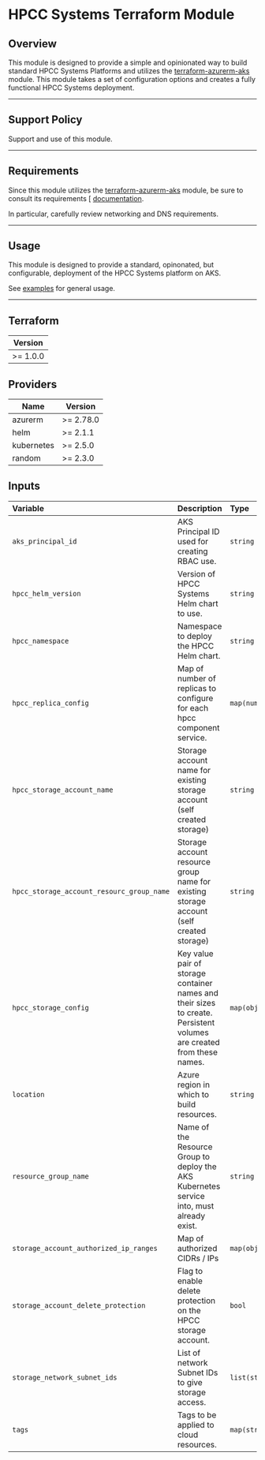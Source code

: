 # HPCC Systems Terraform Module

## Overview

This module is designed to provide a simple and opinionated way to build standard HPCC Systems Platforms and utilizes the [terraform-azurerm-aks](https://github.com/LexisNexis-RBA/terraform-azurerm-aks) module. This module takes a set of configuration options and creates a fully functional HPCC Systems deployment.

---

## Support Policy

Support and use of this module.

---

## Requirements

Since this module utilizes the [terraform-azurerm-aks](https://github.com/LexisNexis-RBA/terraform-azurerm-aks) module, be sure to consult its requirements [
[documentation](https://github.com/LexisNexis-RBA/terraform-azurerm-aks/docs).

In particular, carefully review networking and DNS requirements.

---

## Usage

This module is designed to provide a standard, opinonated, but configurable, deployment of the HPCC Systems platform on AKS.

See [examples](/examples) for general usage. 

---

## Terraform

| Version   |
|-----------|
| >= 1.0.0  |

## Providers

| Name       | Version   |
|------------|-----------|
| azurerm    | >= 2.78.0 |
| helm       | >= 2.1.1  |
| kubernetes | >= 2.5.0  |
| random     | >= 2.3.0  |

## Inputs

| **Variable**                       | **Description**                                                                                                           | **Type**                                        | **Default**       | **Required** |
|:-----------------------------------|:--------------------------------------------------------------------------------------------------------------------------|:------------------------------------------------|:------------------|:------------:|
| `aks_principal_id`                 | AKS Principal ID used for creating RBAC use.                                                                                | `string`                                        | `nil`             | `yes`         |
| `hpcc_helm_version`                | Version of HPCC Systems Helm chart to use.                                                                                | `string`                                        | `8.2.10-1`        | `no`         |
| `hpcc_namespace`                   | Namespace to deploy the HPCC Helm chart.                                                                                  | `string`                                        | `hpcc`            | `no`         |
| `hpcc_replica_config`              | Map of number of replicas to configure for each hpcc component service.                                                   | `map(number)`                                   | `hpcc`            | `no`         |
| `hpcc_storage_account_name`              | Storage account name for existing storage account (self created storage)                     | `string`                                   | `""`             | `no`         |
| `hpcc_storage_account_resourc_group_name`              | Storage account resource group name for existing storage account (self created storage)                     | `string`                                   | `""`             | `no`         |
| `hpcc_storage_config`              | Key value pair of storage container names and their sizes to create. Persistent volumes are created from these names.     | `map(object)`                                   | `{}`             | `no`         |11
| `location`                         | Azure region in which to build resources.                                                                                 | `string`                                        | `nil`             | `yes`        |
| `resource_group_name`              | Name of the Resource Group to deploy the AKS Kubernetes service into, must already exist.                                 | `string`                                        | `nil`             | `yes`        |
| `storage_account_authorized_ip_ranges`| Map of authorized CIDRs / IPs                                                                                          | `map(object)`                                   | `nill`            | `yes`        |
| `storage_account_delete_protection`| Flag to enable delete protection on the HPCC storage account.                                                             | `bool`                                          | `true`            | `no`         |
| `storage_network_subnet_ids`       | List of network Subnet IDs to give storage access.                                                                        | `list(string)`                                  | `nil`             | `yes`        |
| `tags`                             | Tags to be applied to cloud resources.                                                                                    | `map(string)`                                   | `{}`              | `no`         |